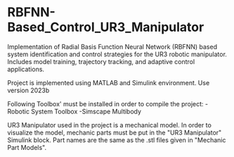 # RBFNN-Based_Control_UR3_Manipulator
Implementation of Radial Basis Function Neural Network (RBFNN) based system identification and control strategies for the UR3 robotic manipulator. Includes model training, trajectory tracking, and adaptive control applications.

Project is implemented using MATLAB and Simulink environment. Use version 2023b

Following Toolbox' must be installed in order to compile the project:
-Robotic System Toolbox
-Simscape Multibody

UR3 Manipulator used in the project is a mechanical model. In order to visualize the model, mechanic parts must be put in the "UR3 Manipulator" Simulink block. Part names are the same as the .stl files given in "Mechanic Part Models".




